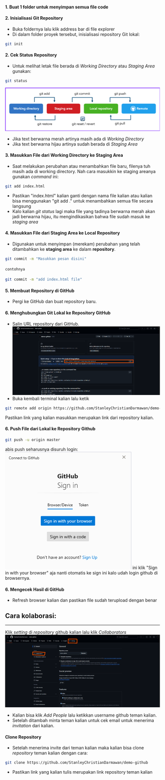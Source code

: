 
#### 1. **Buat 1 folder untuk menyimpan semua file code**

#### 2. **Inisialisasi Git Repository**
- Buka foldernya lalu klik address bar di file explorer
- Di dalam folder proyek tersebut, inisialisasi repository Git lokal:
```bash
git init
```

#### 2. **Cek Status Repository**
- Untuk melihat letak file berada di *Working Directory* atau *Staging Area* gunakan:

```bash
git status
```

![Git Flow](assets/git_flow.png)
- Jika text berwarna merah artinya masih ada di *Working Directory*
- Jika text berwarna hijau artinya sudah berada di *Staging Area*

#### 3. **Masukkan File dari Working Directory ke Staging Area**
- Saat melakukan perubahan atau menambahkan file baru, filenya tuh masih ada di working directory. Nah cara masukkin ke staging areanya gunakan *command* ini:
```bash
git add index.html
```
- Pastikan "index.html" kalian ganti dengan nama file kalian atau kalian bisa menggunakan "git add ." untuk menambahkan semua file secara langsung
- Kalo kalian *git status* lagi maka file yang tadinya berwarna merah akan jadi berwarna hijau, itu mengindikasikan bahwa file sudah masuk ke *staging area*
#### 4. **Masukkan File dari Staging Area ke Local Repository**
- Digunakan untuk menyimpan (merekam) perubahan yang telah ditambahkan ke **staging area** ke dalam **repository**.
```bash
git commit -m "Masukkan pesan disini"

contohnya

git commit -m "add index.html file"
```

#### 5. **Membuat Repository di GitHub**
- Pergi ke GitHub dan buat repository baru.
#### 6. **Menghubungkan Git Lokal ke Repository GitHub**
- Salin URL repository dari GitHub.
![Repository](assets/repository.png)
- Buka kembali terminal kalian lalu ketik
```bash
git remote add origin https://github.com/StanleyChristianDarmawan/demo-github.git
```
Pastikan link yang kalian masukkan merupakan link dari repository kalian.

#### 6. **Push File dari Lokal ke Repository Github**
```bash
git push -u origin master
```
abis push seharusnya disuruh login:
![Repository](assets/login.png)
ini klik "Sign in with your browser" aja nanti otomatis ke sign ini kalo udah login github di browsernya.

#### 6. **Mengecek Hasil di GitHub**
- Refresh browser kalian dan pastikan file sudah terupload dengan benar


## Cara kolaborasi:
---
Klik *setting* di *repository* github kalian lalu klik *Collaborators*
![Collaborators](assets/collaborators.png)
- Kalian bisa klik *Add People* lalu ketikkan username github teman kalian.
- Setelah ditambah minta teman kalian untuk cek email untuk menerima *invitation* dari kalian.

#### **Clone Repository**
- Setelah menerima invite dari teman kalian maka kalian bisa clone *repository* teman kalian dengan cara:
```bash
git clone https://github.com/StanleyChristianDarmawan/demo-github
```
- Pastikan link yang kalian tulis merupakan link repository teman kalian